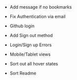 - Add message if no bookmarks

- Fix Authentication via email
- Github login
- Add Sign out method
- Login/Sign up Errors

- Mobile/Tablet views
- Sort out all hover states
- Sort Readme
